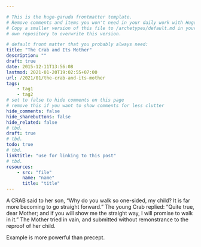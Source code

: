 ```yaml
---

# This is the hugo-garuda frontmatter template.
# Remove comments and items you won't need in your daily work with Hugo.
# Copy a smaller version of this file to /archetypes/default.md in your
# own repository to overwrite this version.

# default front matter that you probably always need:
title: "The Crab and Its Mother"
description: ""
draft: true
date: 2015-12-11T13:56:08
lastmod: 2021-01-20T19:02:55+07:00
url: /2021/01/the-crab-and-its-mother
tags:
    - tag1
    - tag2
# set to false to hide comments on this page
# remove this if you want to show comments for less clutter
hide_comments: false
hide_sharebuttons: false
hide_related: false
# tbd.
draft: true
# tbd.
todo: true
# tbd.
linktitle: "use for linking to this post"
# tbd.
resources:
    - src: "file"
      name: "name"
      title: "title"
---
```

A CRAB said to her son, “Why do you walk so one-sided, my child? It is far more becoming to go straight forward.” The young Crab replied: “Quite true, dear Mother; and if you will show me the straight way, I will promise to walk in it.” The Mother tried in vain, and submitted without remonstrance to the reproof of her child.

Example is more powerful than precept.


